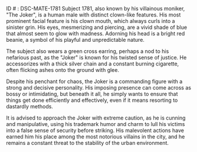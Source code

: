 ID # : DSC-MATE-1781
Subject 1781, also known by his villainous moniker, "The Joker", is a human male with distinct clown-like features. His most prominent facial feature is his clown mouth, which always curls into a sinister grin. His eyes, mesmerizing and piercing, are a vivid shade of blue that almost seem to glow with madness. Adorning his head is a bright red beanie, a symbol of his playful and unpredictable nature.

The subject also wears a green cross earring, perhaps a nod to his nefarious past, as the "Joker" is known for his twisted sense of justice. He accessorizes with a thick silver chain and a constant burning cigarette, often flicking ashes onto the ground with glee.

Despite his penchant for chaos, the Joker is a commanding figure with a strong and decisive personality. His imposing presence can come across as bossy or intimidating, but beneath it all, he simply wants to ensure that things get done efficiently and effectively, even if it means resorting to dastardly methods.

It is advised to approach the Joker with extreme caution, as he is cunning and manipulative, using his trademark humor and charm to lull his victims into a false sense of security before striking. His malevolent actions have earned him his place among the most notorious villains in the city, and he remains a constant threat to the stability of the urban environment.